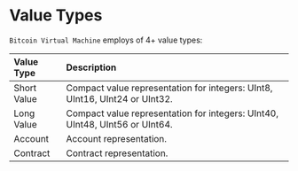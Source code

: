 # Value Types
`Bitcoin Virtual Machine` employs of 4+ value types:

| Value Type       |  Description                                                                 |
|:-----------------|:-----------------------------------------------------------------------------|
| Short Value      | Compact value representation for integers: UInt8, UInt16, UInt24 or UInt32.  |
| Long Value       | Compact value representation for integers: UInt40, UInt48, UInt56 or UInt64. |
| Account          | Account representation.                                                      |
| Contract         | Contract representation.                                                     |
